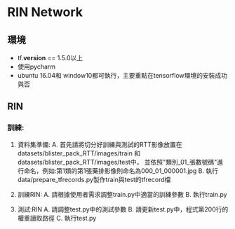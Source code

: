 # RIN Network
## 環境
* tf.__version__ == 1.5.0以上
* 使用pycharm
* ubuntu 16.04和 window10都可執行，主要重點在tensorflow環境的安裝成功與否
## RIN
### 訓練:
1. 資料集準備:
   A. 首先請將切分好訓練與測試的RTT影像放置在datasets/blister_pack_RTT/images/train 和 datasets/blister_pack_RTT/images/test中，
   並依照"類別_01_張數號碼"進行命名，例如:第1類的第1張藥排影像則命名為000_01_000001.jpg
   B. 執行data/prepare_tfrecords.py製作train與test的tfrecord檔

2. 訓練RIN:
   A. 請根據使用者需求調整train.py中適當的訓練參數
   B. 執行train.py


3. 測試:RIN
   A. 請調整test.py中的測試參數
   B. 請更新test.py中，程式第200行的權重讀取路徑
   C. 執行test.py
